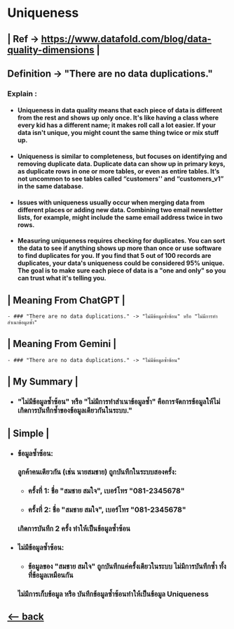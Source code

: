# Uniqueness
## | Ref -> https://www.datafold.com/blog/data-quality-dimensions | 
## Definition -> "There are no data duplications."
  ### Explain :
  - #### Uniqueness in data quality means that each piece of data is different from the rest and shows up only once. It's like having a class where every kid has a different name; it makes roll call a lot easier. If your data isn't unique, you might count the same thing twice or mix stuff up.
  - #### Uniqueness is similar to completeness, but focuses on identifying and removing duplicate data. Duplicate data can show up in primary keys, as duplicate rows in one or more tables, or even as entire tables. It’s not uncommon to see tables called “customers'' and “customers_v1” in the same database.

  - #### Issues with uniqueness usually occur when merging data from different places or adding new data. Combining two email newsletter lists, for example, might include the same email address twice in two rows.

  - #### Measuring uniqueness requires checking for duplicates. You can sort the data to see if anything shows up more than once or use software to find duplicates for you. If you find that 5 out of 100 records are duplicates, your data's uniqueness could be considered 95% unique. The goal is to make sure each piece of data is a "one and only" so you can trust what it's telling you.


## | Meaning From ChatGPT | 
    - ### "There are no data duplications." -> "ไม่มีข้อมูลซ้ำซ้อน" หรือ "ไม่มีการทำสำเนาข้อมูลซ้ำ"


## | Meaning From Gemini | 
    - ### "There are no data duplications." -> "ไม่มีข้อมูลซ้ำซ้อน"


## | My Summary |
  - ### "ไม่มีข้อมูลซ้ำซ้อน" หรือ "ไม่มีการทำสำเนาข้อมูลซ้ำ" คือการจัดการข้อมูลให้ไม่เกิดการบันทึกซ้ำของข้อมูลเดียวกันในระบบ." 


## | Simple | 
  - ### ข้อมูลซ้ำซ้อน:
      ### ลูกค้าคนเดียวกัน (เช่น นายสมชาย) ถูกบันทึกในระบบสองครั้ง:
      - ### ครั้งที่ 1: ชื่อ "สมชาย สมใจ", เบอร์โทร "081-2345678"
      - ### ครั้งที่ 2: ชื่อ "สมชาย สมใจ", เบอร์โทร "081-2345678"
      ### เกิดการบันทึก 2 ครั้ง ทำให้เป็นข้อมูลซ้ำซ้อน

  - ### ไม่มีข้อมูลซ้ำซ้อน:
      - ### ข้อมูลของ "สมชาย สมใจ" ถูกบันทึกแค่ครั้งเดียวในระบบ ไม่มีการบันทึกซ้ำ ทั้งที่ข้อมูลเหมือนกัน
      ### ไม่มีการเก็บข้อมูล หรือ บันทึกข้อมูลซ้ำซ้อนทำให้เป็นข้อมูล Uniqueness

## [<-- back](README.md)
